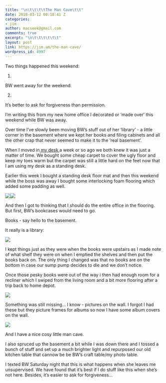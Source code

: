```yaml
---
title: "\n\t\t\t\tThe Man Cave\t\t"
date: 2018-03-12 00:18:41 Z
categories:
- jim
author: macseek@gmail.com
comments: true
excerpt: "\n\t\t\t\t\t\t"
layout: post
link: https://jim.am/the-man-cave/
wordpress_id: 4997
---
```


Two things happened this  weekend:






  1. 


BW went away for the weekend.





  2. 


It’s better to ask for forgiveness than permission.







I’m writing  this from my new home office I decorated or ‘made over’ this weekend while BW was away.




Over time I’ve slowly been moving BW’s stuff out of her ‘library’ - a little corner in the basement where we kept her books and filing cabinets and all the other crap that never seemed to make it to the ‘real basement’.




When I moved in[ my desk ](http://jim.am/2018/03/01/the-25-00-desk/) a  week or so ago we both knew it was just a matter of time.  We bought some cheap carpet to cover the ugly floor and keep my toes warm but the carpet was still a little hard on the feet now that I am using my desk as a standing desk.




Earlier this week I bought a standing desk floor mat and then this weekend while the boss was away I bought some interlocking foam flooring which added some padding as well.




![](http://jim.am/wp-content/uploads/2018/03/null-13.jpeg)![](http://jim.am/wp-content/uploads/2018/03/null-16.jpeg)




And then I got to thinking that I should do the entire office in the flooring. But first, BW’s bookcases would need to go.




Books - say hello to the basement.




It really is a library:




![](http://jim.am/wp-content/uploads/2018/03/null-17.jpeg)




I kept things just as they were when the books were upstairs as I made note of what shelf they were on when  I emptied the shelves and then put the books back on.   The only thing I changed was that no books are on the bottom in case our sump pump decides to die and we don’t notice.




Once those pesky books were out of the way i then had enough room for a recliner which I swiped from the living room and a bit  more flooring after a trip back to home depot.




![](http://jim.am/wp-content/uploads/2018/03/null-14.jpeg)




Something was still missing… I know - pictures on the wall. I forgot I had these but they picture frames for albums so now I have some album covers on the wall.




![](http://jim.am/wp-content/uploads/2018/03/null-15.jpeg)




And I have a nice cosy little man cave.




I also spruced up the basement a bit while I was  down there and I tossed a bunch of stuff and set up a much brighter light and repurposed our old kitchen table that cannow  be be BW’s craft table/my photo table.




I texted BW Saturday night that this  is what  happens when she leaves  me unsupervised.  We have found that it’s best if I do stuff like this when she’s not here. Besides, it’s easier to ask for forgiveness…


		
